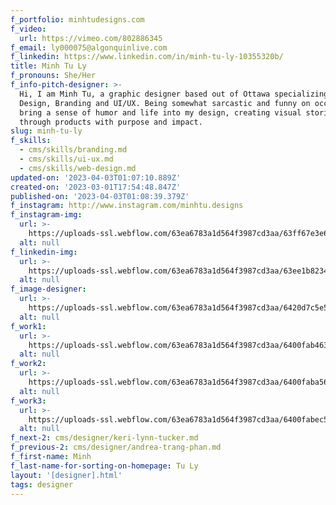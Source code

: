 ```yaml
---
f_portfolio: minhtudesigns.com
f_video:
  url: https://vimeo.com/802886345
f_email: ly000075@algonquinlive.com
f_linkedin: https://www.linkedin.com/in/minh-tu-ly-10355320b/
title: Minh Tu Ly
f_pronouns: She/Her
f_info-pitch-designer: >-
  Hi, I am Minh Tu, a graphic designer based out of Ottawa specializing in Web
  Design, Branding and UI/UX. Being somewhat sarcastic and funny on occasion, I
  bring a sense of humor and life into my design, creating visual stories
  through products with purpose and impact.
slug: minh-tu-ly
f_skills:
  - cms/skills/branding.md
  - cms/skills/ui-ux.md
  - cms/skills/web-design.md
updated-on: '2023-04-03T01:07:10.889Z'
created-on: '2023-03-01T17:54:48.847Z'
published-on: '2023-04-03T01:08:39.379Z'
f_instagram: http://www.instagram.com/minhtu.designs
f_instagram-img:
  url: >-
    https://uploads-ssl.webflow.com/63ea6783a1d564f3987cd3aa/63ff67e3e6a8a34fd0d96f39_insta%20(1).svg
  alt: null
f_linkedin-img:
  url: >-
    https://uploads-ssl.webflow.com/63ea6783a1d564f3987cd3aa/63ee1b823465de8414c4146a_linked-in-icon.svg
  alt: null
f_image-designer:
  url: >-
    https://uploads-ssl.webflow.com/63ea6783a1d564f3987cd3aa/6420d7c5e50209c8d219e5f0_minh-tu-2.jpg
  alt: null
f_work1:
  url: >-
    https://uploads-ssl.webflow.com/63ea6783a1d564f3987cd3aa/6400fab46317fdaf7d16568d_PICCO.jpg
  alt: null
f_work2:
  url: >-
    https://uploads-ssl.webflow.com/63ea6783a1d564f3987cd3aa/6400faba56e9c05a3229bc2f_staci.jpg
  alt: null
f_work3:
  url: >-
    https://uploads-ssl.webflow.com/63ea6783a1d564f3987cd3aa/6400fabec5d4448542a72ec2_staci-copy.jpg
  alt: null
f_next-2: cms/designer/keri-lynn-tucker.md
f_previous-2: cms/designer/andrea-trang-phan.md
f_first-name: Minh
f_last-name-for-sorting-on-homepage: Tu Ly
layout: '[designer].html'
tags: designer
---
```




